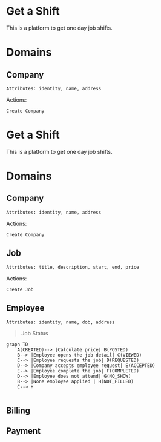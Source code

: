 # Get a Shift

This is a platform to get one day job shifts.

# Domains
## Company
    Attributes: identity, name, address 
Actions:

    Create Company
# Get a Shift

This is a platform to get one day job shifts.

# Domains
## Company
    Attributes: identity, name, address 
Actions:

    Create Company

## Job
    Attributes: title, description, start, end, price
Actions: 

    Create Job

## Employee
    Attributes: identity, name, dob, address

>Job Status
 
```mermaid
graph TD
    A(CREATED)--> |Calculate price| B(POSTED)
    B--> |Employee opens the job detail| C(VIEWED)
    C--> |Employee requests the job| D(REQUESTED)
    D--> |Company accepts employee request| E(ACCEPTED)
    E--> |Employee complete the job| F(COMPLETED)
    D--> |Employee does not attend| G(NO_SHOW)
    B--> |None employee applied | H(NOT_FILLED)
    C--> H
    
```


## Billing 
## Payment

